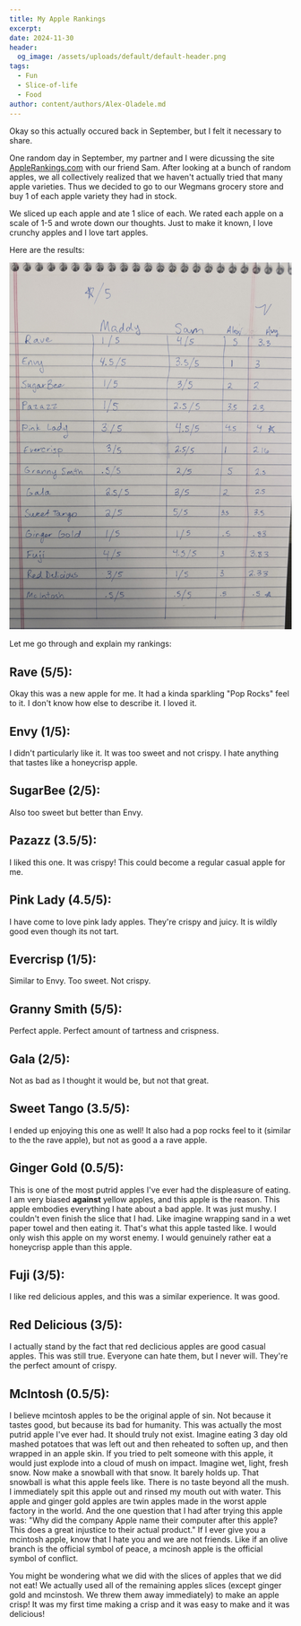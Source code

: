 ```yaml
---
title: My Apple Rankings
excerpt:
date: 2024-11-30
header:
  og_image: /assets/uploads/default/default-header.png
tags:
  - Fun
  - Slice-of-life
  - Food
author: content/authors/Alex-Oladele.md
---
```


Okay so this actually occured back in September, but I felt it necessary to share.

One random day in September, my partner and I were dicussing the site [AppleRankings.com](https://applerankings.com/) with our friend Sam. After looking at a bunch of random apples, we all collectively realized that we haven't actually tried that many apple varieties. Thus we decided to go to our Wegmans grocery store and buy 1 of each apple variety they had in stock.

We sliced up each apple and ate 1 slice of each. We rated each apple on a scale of 1-5 and wrote down our thoughts. Just to make it known, I love crunchy apples and I love tart apples.

Here are the results:

![List of 13 apples ranked by "Maddy", "Sam" and "alex"](/assets/uploads/apple-rankings-blog/apple-rankings.jpg)

Let me go through and explain my rankings:

## **Rave** (5/5):
Okay this was a new apple for me. It had a kinda sparkling "Pop Rocks" feel to it. I don't know how else to describe it. I loved it.

## **Envy** (1/5):
I didn't particularly like it. It was too sweet and not crispy. I hate anything that tastes like a honeycrisp apple.

## **SugarBee** (2/5):
Also too sweet but better than Envy.

## **Pazazz** (3.5/5):
I liked this one. It was crispy! This could become a regular casual apple for me.

## **Pink Lady** (4.5/5):
I have come to love pink lady apples. They're crispy and juicy. It is wildly good even though its not tart.

## **Evercrisp** (1/5):
Similar to Envy. Too sweet. Not crispy.

## **Granny Smith** (5/5):
Perfect apple. Perfect amount of tartness and crispness.

## **Gala** (2/5):
Not as bad as I thought it would be, but not that great.

## **Sweet Tango** (3.5/5):
I ended up enjoying this one as well! It also had a pop rocks feel to it (similar to the the rave apple), but not as good a a rave apple.

## **Ginger Gold** (0.5/5):
This is one of the most putrid apples I've ever had the displeasure of eating. I am very biased **against** yellow apples, and this apple is the reason. This apple embodies everything I hate about a bad apple. It was just mushy. I couldn't even finish the slice that I had. Like imagine wrapping sand in a wet paper towel and then eating it. That's what this apple tasted like. I would only wish this apple on my worst enemy. I would genuinely rather eat a honeycrisp apple than this apple.

## **Fuji** (3/5):
I like red delicious apples, and this was a similar experience. It was good.

## **Red Delicious** (3/5):
I actually stand by the fact that red declicious apples are good casual apples. This was still true. Everyone can hate them, but I never will. They're the perfect amount of crispy.

## **McIntosh** (0.5/5):
I believe mcintosh apples to be the original apple of sin. Not because it tastes good, but because its bad for humanity. This was actually the most putrid apple I've ever had. It should truly not exist. Imagine eating 3 day old mashed potatoes that was left out and then reheated to soften up, and then wrapped in an apple skin. If you tried to pelt someone with this apple, it would just explode into a cloud of mush on impact. Imagine wet, light, fresh snow. Now make a snowball with that snow. It barely holds up. That snowball is what this apple feels like. There is no taste beyond all the mush. I immediately spit this apple out and rinsed my mouth out with water. This apple and ginger gold apples are twin apples made in the worst apple factory in the world. And the one question that I had after trying this apple was: "Why did the company Apple name their computer after this apple? This does a great injustice to their actual product."
If I ever give you a mcintosh apple, know that I hate you and we are not friends. Like if an olive branch is the official symbol of peace, a mcinosh apple is the official symbol of conflict.


You might be wondering what we did with the slices of apples that we did not eat! We actually used all of the remaining apples slices (except ginger gold and mcinstosh. We threw them away immediately) to make an apple crisp! It was my first time making a crisp and it was easy to make and it was delicious!
